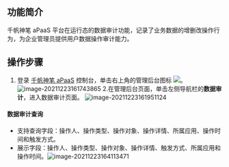 ## 功能简介

千帆神笔 aPaaS 平台在运行态的数据审计功能，记录了业务数据的增删改操作行为，为企业管理员提供用户数据操作审计能力。

## 操作步骤

1. 登录 [千帆神笔 aPaaS](https://apaas.cloud.tencent.com/) 控制台，单击右上角的管理后台图标 ![](https://qcloudimg.tencent-cloud.cn/raw/56aa0c778f4ea0bd7d4b11c7a0d71c79.png)。
![image-20211223161743865](https://qcloudimg.tencent-cloud.cn/raw/ed9101d6a4721540c038d9e1b0d9847c.png)
2.在管理后台页面，单击左侧导航栏的**数据审计**，进入数据审计页面。
![image-20211223161951124](https://qcloudimg.tencent-cloud.cn/raw/23a99cf85452ff7ef1cc3a74186b148f.png)

#### 数据审计查询

- 支持查询字段：操作人、操作类型、操作对象、操作详情、所属应用、操作时间和触发方式。
- 展示字段：操作人、操作类型、操作对象、操作详情、触发方式、所属应用和操作时间。![image-20211223164113471](https://qcloudimg.tencent-cloud.cn/raw/4e5c3d5474eaafd8bea8c30d7f2c9760.png)
